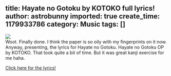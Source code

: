title: Hayate no Gotoku by KOTOKO full lyrics!
author: astrobunny
imported: true
create_time: 1179933786
category: Music
tags: []
---
 [![](wp-images/old/albums/random/hayatemanga.jpg)](/images/wp-images/old/albums/random/hayatemanga.jpg)  
Woot. Finally done. I think the paper is so oily with my fingerprints on it now. Anyway, presenting, the lyrics for Hayate no Gotoku. Hayate no Gotoku OP by KOTOKO. That took quite a bit of time. But it was great kanji exercise for me haha.  
  
 [Click here for the lyrics!](http://www.astrobunny.net/music/lyrics-hayate-no-gotoku-kotoko/ "Hayate no Gotoku lyrics")